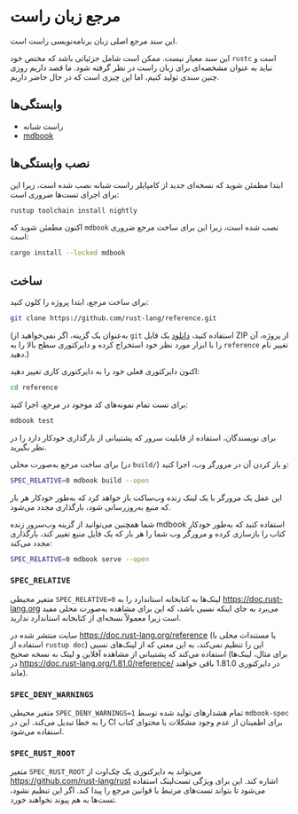 
# مرجع زبان راست

این سند مرجع اصلی زبان برنامه‌نویسی راست است.

این سند معیار نیست. ممکن است شامل جزئیاتی باشد که مختص خود `rustc` است و نباید به عنوان مشخصه‌ای برای زبان راست در نظر گرفته شود. ما قصد داریم روزی چنین سندی تولید کنیم، اما این چیزی است که در حال حاضر داریم.

## وابستگی‌ها

- راست شبانه
- [mdbook](https://rust-lang.github.io/mdBook/)

## نصب وابستگی‌ها

ابتدا مطمئن شوید که نسخه‌ای جدید از کامپایلر راست شبانه نصب شده است، زیرا این برای اجرای تست‌ها ضروری است:

```sh
rustup toolchain install nightly
```

اکنون مطمئن شوید که `mdbook` نصب شده است، زیرا این برای ساخت مرجع ضروری است:

```sh
cargo install --locked mdbook
```

## ساخت

برای ساخت مرجع، ابتدا پروژه را کلون کنید:

```sh
git clone https://github.com/rust-lang/reference.git
```

(به‌عنوان یک گزینه، اگر نمی‌خواهید از `git` استفاده کنید، [دانلود][] یک فایل ZIP از پروژه، آن را با ابزار مورد نظر خود استخراج کرده و دایرکتوری سطح بالا را به `reference` تغییر نام دهید.)

[دانلود]: https://github.com/rust-lang/reference/archive/refs/heads/master.zip

اکنون دایرکتوری فعلی خود را به دایرکتوری کاری تغییر دهید:

```sh
cd reference
```

برای تست تمام نمونه‌های کد موجود در مرجع، اجرا کنید:

```sh
mdbook test
```

برای نویسندگان، استفاده از قابلیت سرور که پشتیبانی از بارگذاری خودکار دارد را در نظر بگیرید.

برای ساخت مرجع به‌صورت محلی (در `build/`) و باز کردن آن در مرورگر وب، اجرا کنید:

```sh
SPEC_RELATIVE=0 mdbook build --open
```

این عمل یک مرورگر با یک لینک زنده وب‌ساکت باز خواهد کرد که به‌طور خودکار هر بار که منبع به‌روزرسانی شود، بارگذاری مجدد می‌شود.

شما همچنین می‌توانید از گزینه وب‌سرور زنده mdbook استفاده کنید که به‌طور خودکار کتاب را بازسازی کرده و مرورگر وب شما را هر بار که یک فایل منبع تغییر کند، بارگذاری مجدد می‌کند:

```sh
SPEC_RELATIVE=0 mdbook serve --open
```

### `SPEC_RELATIVE`

متغیر محیطی `SPEC_RELATIVE=0` لینک‌ها به کتابخانه استاندارد را به <https://doc.rust-lang.org> می‌برد به جای اینکه نسبی باشد، که این برای مشاهده به‌صورت محلی مفید است زیرا معمولاً نسخه‌ای از کتابخانه استاندارد ندارید.

سایت منتشر شده در <https://doc.rust-lang.org/reference> (یا مستندات محلی با استفاده از `rustup doc`) این را تنظیم نمی‌کند، به این معنی که از لینک‌های نسبی استفاده می‌کند که پشتیبانی از مشاهده آفلاین و لینک به نسخه صحیح (برای مثال، لینک‌ها در <https://doc.rust-lang.org/1.81.0/reference/> در دایرکتوری 1.81.0 باقی خواهند ماند).

### `SPEC_DENY_WARNINGS`

متغیر محیطی `SPEC_DENY_WARNINGS=1` تمام هشدارهای تولید شده توسط `mdbook-spec` را به خطا تبدیل می‌کند. این در CI برای اطمینان از عدم وجود مشکلات با محتوای کتاب استفاده می‌شود.

### `SPEC_RUST_ROOT`

متغیر `SPEC_RUST_ROOT` می‌تواند به دایرکتوری یک چک‌اوت از <https://github.com/rust-lang/rust> اشاره کند. این برای ویژگی تست‌لینک استفاده می‌شود تا بتواند تست‌های مرتبط با قوانین مرجع را پیدا کند. اگر این تنظیم نشود، تست‌ها به هم پیوند نخواهند خورد.
